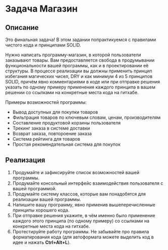 # Задача Магазин

## Описание
Это финальная задача! В этом задании попрактикуемся с правилами чистого кода и принципами SOLID.

Нужно написать программу-магазин, в которой пользователи заказывают товары. Вам предоставляется свобода в продумывании функциональности вашей программы, как и в проектировании её структуры. В процессе реализации вы должны применить принцип избегания магических чисел, DRY и как минимум 4 из 5 принципов SOLID, причём явно комментариями в коде или при отправке решения указать по одному примеру применения каждого принципа в вашем решении со ссылками на конкретные места кода на гитхабе.

Примеры возможностей программы:
* Вывод доступных для покупки товаров
* Фильтрация товаров по ключевым словам, ценам, производителям
* Составление продуктовой корзины пользователя
* Трекинг заказа в системе доставки
* Возврат заказа, повтороение заказа
* Система рейтинга для товаров
* Простая рекомендательная система для покупок

## Реализация
1. Продумайте и зафиксируйте список возможностей вашей программы.
2. Продумайте консольный интерфейс взаимодействия пользователя с вашей программой.
3. Продумайте систему классов, которые вам понадобятся для реализации вашей программы.
4. Напишите вашу программу, явно применив вышеперечисленные принципы хорошего кода.
5. При отправке решения укажите, в чём именно было применение каждого этого принципа (по одному примеру) со ссылками на конкретные места кода на гитхабе.
6. Протестируйте работу программы. Не забывайте про правила форматирования кода (для автоформата можете выделить код в идее и нажать **Ctrl+Alt+L**).

